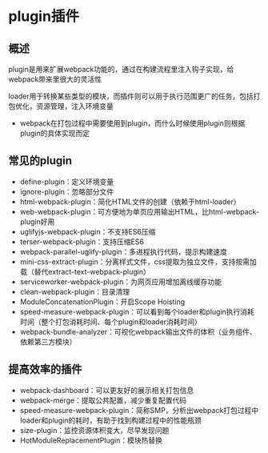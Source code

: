 # plugin插件
## 概述
plugin是用来扩展webpack功能的，通过在构建流程里注入钩子实现，给webpack带来里很大的灵活性<br>

loader用于转换某些类型的模块，而插件则可以用于执行范围更广的任务，包括打包优化，资源管理，注入环境变量

* webpack在打包过程中需要使用到plugin，而什么时候使用plugin则根据plugin的具体实现而定

## 常见的plugin
* define-plugin：定义环境变量<br>
* ignore-plugin：忽略部分文件<br>
* html-webpack-plugin：简化HTML文件的创建（依赖于html-loader）<br>
* web-webpack-plugin：可方便地为单页应用输出HTML，比html-webpack-plugin好用<br>
* uglifyjs-webpack-plugin：不支持ES6压缩<br>
* terser-webpack-plugin：支持压缩ES6<br>
* webpack-parallel-uglify-plugin：多进程执行代码，提示构建速度<br>
* mini-css-extract-plugin：分离样式文件，css提取为独立文件，支持按需加载（替代extract-text-webpack-plugin）<br>
* serviceworker-webpack-plugin：为网页应用增加离线缓存功能<br>
* clean-webpack-plugin：目录清理<br>
* ModuleConcatenationPlugin：开启Scope Hoisting<br>
* speed-measure-webpack-plugin：可以看到每个loader和plugin执行消耗时间（整个打包消耗时间、每个plugin和loader消耗时间）<br>
* webpack-bundle-analyzer：可视化webpack输出文件的体积（业务组件、依赖第三方模块）

## 提高效率的插件
* webpack-dashboard：可以更友好的展示相关打包信息<br>
* webpack-merge：提取公共配置，减少重复配置代码<br>
* speed-measure-webpack-plugin：简称SMP，分析出webpack打包过程中loader和plugin的耗时，有助于找到构建过程中的性能瓶颈<br>
* size-plugin：监控资源体积变大，尽早发现问题<br>
* HotModuleReplacementPlugin：模块热替换<br>




